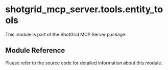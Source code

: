 # shotgrid_mcp_server.tools.entity_tools

This module is part of the ShotGrid MCP Server package.

## Module Reference

Please refer to the source code for detailed information about this module.
